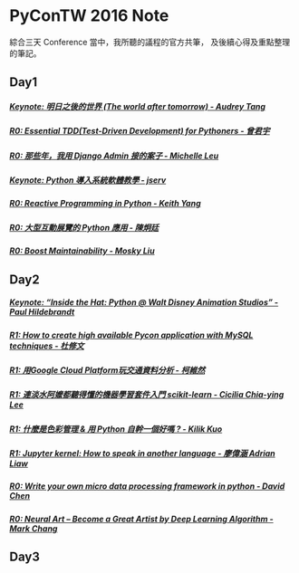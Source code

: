 # PyConTW 2016 Note

綜合三天 Conference 當中，我所聽的議程的官方共筆，
及後續心得及重點整理的筆記。

## Day1

##### [Keynote: 明日之後的世界 (The world after tomorrow) - Audrey Tang](https://github.com/aweimeow/conference-note/tree/master/PyConTW_2016/Day1/[R0]Keynote_明日之後的世界_au)
##### [R0: Essential TDD(Test-Driven Development) for Pythoners - 曾君宇](https://github.com/aweimeow/conference-note/tree/master/PyConTW_2016/Day1/[R0]Essential_TDD_(Test-Driven_Development)_for_Pythoners)
##### [R0: 那些年，我用 Django Admin 接的案子 - Michelle Leu](https://github.com/aweimeow/conference-note/tree/master/PyConTW_2016/Day1/[R0]那些年，我用_Django_Admin_接的案子)
##### [Keynote: Python 導入系統軟體教學 - jserv](https://github.com/aweimeow/conference-note/tree/master/PyConTW_2016/Day1/[R0]Keynote_Python_導入系統軟體教學)
##### [R0: Reactive Programming in Python - Keith Yang](https://github.com/aweimeow/conference-note/tree/master/PyConTW_2016/Day1/[R0]Reactive_Programming_in_Python)
##### [R0: 大型互動展覽的 Python 應用 - 陳炯廷](https://github.com/aweimeow/conference-note/tree/master/PyConTW_2016/Day1/[R0]大型互動展覽的Python應用)
##### [R0: Boost Maintainability - Mosky Liu](https://github.com/aweimeow/conference-note/tree/master/PyConTW_2016/Day1/[R0]Boost_Maintainability)

## Day2

##### [Keynote: “Inside the Hat: Python @ Walt Disney Animation Studios” - Paul Hildebrandt](https://github.com/aweimeow/conference-note/tree/master/PyConTW_2016/Day2/[R0]Keynote_Inside_the_Hat_Python@Walt_Disney_Animation_Studios)
##### [R1: How to create high available Pycon application with MySQL techniques - 杜修文](https://github.com/aweimeow/conference-note/tree/master/PyConTW_2016/Day2/[R1]How_to_create_high_available_Pycon_application_with_MySQL_techniques)
##### [R1: 用Google Cloud Platform玩交通資料分析 - 柯維然](https://github.com/aweimeow/conference-note/tree/master/PyConTW_2016/Day2/[R1]用Google_Cloud_Platform玩交通資料分析)
##### [R1: 連淡水阿嬤都聽得懂的機器學習套件入門 scikit-learn - Cicilia Chia-ying Lee](https://github.com/aweimeow/conference-note/tree/master/PyConTW_2016/Day2/[R1]連淡水阿嬤都聽得懂的機器學習套件入門_scikit-learn)
##### [R1: 什麼是色彩管理 & 用 Python 自幹一個好嗎 ? - Kilik Kuo](https://github.com/aweimeow/conference-note/tree/master/PyConTW_2016/Day2/[R1]什麼是色彩管理&用Python自幹一個好嗎)
##### [R1: Jupyter kernel: How to speak in another language - 廖偉涵 Adrian Liaw](https://github.com/aweimeow/conference-note/tree/master/PyConTW_2016/Day2/[R1]Jupyter_kernel__How_to_speak_in_another_language)
##### [R0: Write your own micro data processing framework in python - David Chen](https://github.com/aweimeow/conference-note/tree/master/PyConTW_2016/Day2/[R0]Write_your_own_micro_data_processing_framework_in_python)
##### [R0: Neural Art – Become a Great Artist by Deep Learning Algorithm - Mark Chang](https://github.com/aweimeow/conference-note/tree/master/PyConTW_2016/Day2/[R0]Neural_Art-Become_a_Great_Artist_by_Deep_Learning_Algorithm)

## Day3